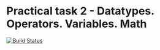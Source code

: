 # Practical task 2 - Datatypes. Operators. Variables. Math

[![Build Status](https://travis-ci.com/itmo-java-basics-2020/task-2-datatypes-operators-Osawerengeka.svg?branch=master)](https://travis-ci.com/itmo-java-basics-2020/task-2-datatypes-operators-Osawerengeka)